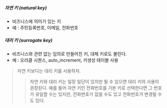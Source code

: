 ##### 자연 키 (natural key)
- 비즈니스에 의미가 있는 키
- 예 : 주민등록번호, 이메일, 전화번호

##### 대리 키 (surrogate key)
- 비즈니스와 관련 없는 임의로 만들어진 키, 대체 키로도 불린다.
- 예 : 오라클 시퀀스, auto_increment, 키생성 테이블 사용

> 자연 키보다는 대리 키를 사용하자.
> > 자연 키와 대리 키는 일장 일단이 있지만 될 수 있으면 대리 키의 사용이 권장된다. 예를 들어 자연 키인 전화번호를 기본 키로 
> 선택한다면 그 번호가 유일할 수는 있지만, 전화번호가 없을 수도 있고 전화번호갸 변경될 수도 있다. 